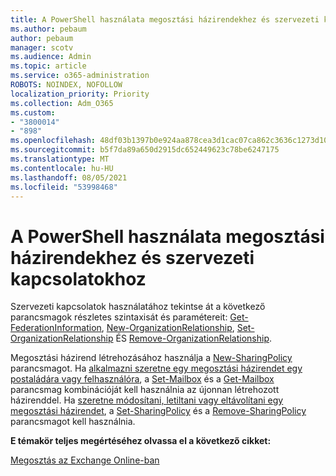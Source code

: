 ```yaml
---
title: A PowerShell használata megosztási házirendekhez és szervezeti kapcsolatokhoz
ms.author: pebaum
author: pebaum
manager: scotv
ms.audience: Admin
ms.topic: article
ms.service: o365-administration
ROBOTS: NOINDEX, NOFOLLOW
localization_priority: Priority
ms.collection: Adm_O365
ms.custom:
- "3800014"
- "898"
ms.openlocfilehash: 48df03b1397b0e924aa878cea3d1cac07ca862c3636c1273d10f4841a03fddcf
ms.sourcegitcommit: b5f7da89a650d2915dc652449623c78be6247175
ms.translationtype: MT
ms.contentlocale: hu-HU
ms.lasthandoff: 08/05/2021
ms.locfileid: "53998468"
---
```

# <a name="use-powershell-for-sharing-policies-and-organization-relationships"></a>A PowerShell használata megosztási házirendekhez és szervezeti kapcsolatokhoz


Szervezeti kapcsolatok használatához tekintse át a következő parancsmagok részletes szintaxisát és paramétereit: [Get-FederationInformation](https://docs.microsoft.com/powershell/module/exchange/get-federationinformation), [New-OrganizationRelationship](https://docs.microsoft.com/powershell/module/exchange/new-organizationrelationship), [Set-OrganizationRelationship](https://docs.microsoft.com/powershell/module/exchange/set-organizationrelationship) ÉS [Remove-OrganizationRelationship](https://docs.microsoft.com/powershell/module/exchange/remove-organizationrelationship).

Megosztási házirend létrehozásához használja a [New-SharingPolicy](https://docs.microsoft.com/powershell/module/exchange/new-sharingpolicy) parancsmagot. Ha [alkalmazni szeretne egy megosztási házirendet egy postaládára vagy felhasználóra](https://docs.microsoft.com/exchange/sharing/sharing-policies/apply-a-sharing-policy#use-exchange-online-powershell-to-apply-a-sharing-policy-to-one-or-more-mailboxes), a [Set-Mailbox](https://docs.microsoft.com/powershell/module/exchange/set-mailbox) és a [Get-Mailbox](https://docs.microsoft.com/powershell/module/exchange/get-mailbox) parancsmag kombinációját kell használnia az újonnan létrehozott házirenddel. Ha [szeretne módosítani, letiltani vagy eltávolítani egy megosztási házirendet](https://docs.microsoft.com/exchange/sharing/sharing-policies/modify-a-sharing-policy), a [Set-SharingPolicy](https://docs.microsoft.com/powershell/module/exchange/set-sharingpolicy) és a [Remove-SharingPolicy](https://docs.microsoft.com/powershell/module/exchange/remove-sharingpolicy) parancsmagot kell használnia.

**E témakör teljes megértéséhez olvassa el a következő cikket:**

[Megosztás az Exchange Online-ban](https://docs.microsoft.com/exchange/sharing/sharing)